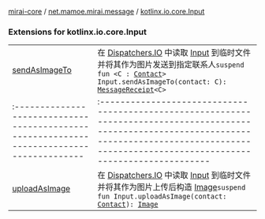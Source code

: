 [mirai-core](../../index.md) / [net.mamoe.mirai.message](../index.md) / [kotlinx.io.core.Input](./index.md)

### Extensions for kotlinx.io.core.Input
|||
|:----------------------------------------------------------------------------------------|:---------------------------------------------------------------------------------------------------------------------------------------------------------------------------------------------------------|
| [sendAsImageTo](send-as-image-to.md) | 在 [Dispatchers.IO](#) 中读取 [Input](#) 到临时文件并将其作为图片发送到指定联系人`suspend fun <C : `[`Contact`](../../net.mamoe.mirai.contact/-contact/index.md)`> Input.sendAsImageTo(contact: C): `[`MessageReceipt`](../-message-receipt/index.md)`<C>` ||||
|:----------------------------------------------------------------------------------------|:---------------------------------------------------------------------------------------------------------------------------------------------------------------------------------------------------------|
| [uploadAsImage](upload-as-image.md) | 在 [Dispatchers.IO](#) 中读取 [Input](#) 到临时文件并将其作为图片上传后构造 [Image](../../net.mamoe.mirai.message.data/-image/index.md)`suspend fun Input.uploadAsImage(contact: `[`Contact`](../../net.mamoe.mirai.contact/-contact/index.md)`): `[`Image`](../../net.mamoe.mirai.message.data/-image/index.md) |

